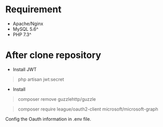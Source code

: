 # Requirement
- Apache/Nginx
- MySQL 5.6^
- PHP 7.3^

# After clone repository
- Install JWT

> php artisan jwt:secret

- Install 

> composer remove guzzlehttp/guzzle

> composer require league/oauth2-client microsoft/microsoft-graph

Config the Oauth information in .env file.
